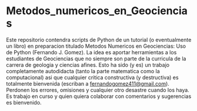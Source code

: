 # Metodos_numericos_en_Geociencias
Este repositorio contendra scripts de Python de un tutorial (o eventualmente un libro) en preparacion titulado Metodos Numericos en Geociencias: Uso de Python (Fernando J. Gomez). La idea es aportar herramientas a los estudiantes de Geociencias que no siempre son parte de la curricula de la carrera de geologia y ciencias afines.  Esto ha sido (y es) un trabajo completamente autodidacta (tanto la parte matematica como la computacional) asi que cualquier critica constructiva (y destructiva) es totalmente bienvenida (escriban a fernandogomez411@gmail.com). Perdonen los errores, omisiones y cualquier otro desastre cuando los haya. Es trabajo en curso y quien quiera colaborar con comentarios y sugerencias es bienvenido. 
